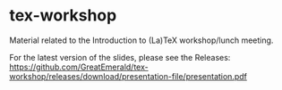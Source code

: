 # tex-workshop
Material related to the Introduction to (La)TeX workshop/lunch meeting.

For the latest version of the slides, please see the Releases: https://github.com/GreatEmerald/tex-workshop/releases/download/presentation-file/presentation.pdf
